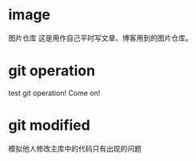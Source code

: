 # image
图片仓库
这是用作自己平时写文章、博客用到的图片仓库。
# git operation
test git operation! Come on!
# git modified
模拟他人修改主库中的代码只有出现的问题
